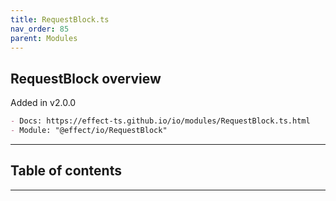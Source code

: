 ```yaml
---
title: RequestBlock.ts
nav_order: 85
parent: Modules
---
```


## RequestBlock overview

Added in v2.0.0

```md
- Docs: https://effect-ts.github.io/io/modules/RequestBlock.ts.html
- Module: "@effect/io/RequestBlock"
```

---

<h2 class="text-delta">Table of contents</h2>

---
